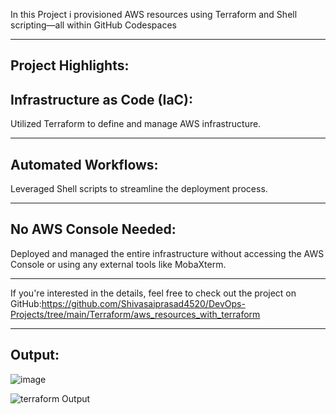 In this Project i provisioned AWS resources using Terraform and Shell scripting—all within GitHub Codespaces
__________________

Project Highlights:
-------------------

Infrastructure as Code (IaC):
--
Utilized Terraform to define and manage AWS infrastructure.
____________

Automated Workflows:
-------
Leveraged Shell scripts to streamline the deployment process.
____________

No AWS Console Needed:
--
Deployed and managed the entire infrastructure without accessing the AWS Console or using any external tools like MobaXterm.
_______

If you're interested in the details, feel free to check out the project on GitHub:https://github.com/Shivasaiprasad4520/DevOps-Projects/tree/main/Terraform/aws_resources_with_terraform
___________

Output:
----
![image](https://github.com/user-attachments/assets/3bf480e4-8fbb-419a-9da7-b5b5d0619801)



![terraform Output](https://github.com/user-attachments/assets/156adb3d-6bd2-4591-a154-ea22f8af2278)

